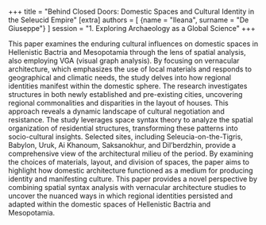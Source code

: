 +++
title = "Behind Closed Doors: Domestic Spaces and Cultural Identity in the Seleucid Empire"
[extra]
authors = [
    {name = "Ileana", surname = "De Giuseppe"}
]
session = "1. Exploring Archaeology as a Global Science"
+++

This paper examines the enduring cultural influences on domestic spaces in Hellenistic Bactria and Mesopotamia through the lens of spatial analysis, also employing VGA (visual graph analysis). By focusing on vernacular architecture, which emphasizes the use of local materials and responds to geographical and climatic needs, the study delves into how regional identities manifest within the domestic sphere. The research investigates structures in both newly established and pre-existing cities, uncovering regional commonalities and disparities in the layout of houses. This approach reveals a dynamic landscape of cultural negotiation and resistance. The study leverages space syntax theory to analyze the spatial organization of residential structures, transforming these patterns into socio-cultural insights. Selected sites, including Seleucia-on-the-Tigris, Babylon, Uruk, Ai Khanoum, Saksanokhur, and Dil’berdzhin, provide a comprehensive view of the architectural milieu of the period. By examining the choices of materials, layout, and division of spaces, the paper aims to highlight how domestic architecture functioned as a medium for producing identity and manifesting culture. This paper provides a novel perspective by combining spatial syntax analysis with vernacular architecture studies to uncover the nuanced ways in which regional identities persisted and adapted within the domestic spaces of Hellenistic Bactria and Mesopotamia.


